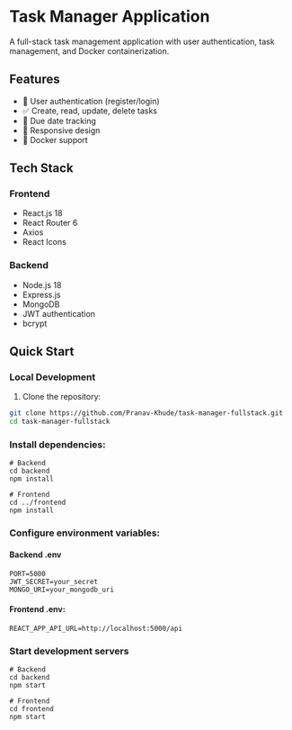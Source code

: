 # Task Manager Application

A full-stack task management application with user authentication, task management, and Docker containerization.

## Features
- 🔐 User authentication (register/login)
- ✅ Create, read, update, delete tasks
- 📅 Due date tracking
- 📱 Responsive design
- 🐳 Docker support

## Tech Stack
### Frontend
- React.js 18
- React Router 6
- Axios
- React Icons

### Backend
- Node.js 18
- Express.js
- MongoDB
- JWT authentication
- bcrypt

## Quick Start

### Local Development
1. Clone the repository:
```bash
git clone https://github.com/Pranav-Khude/task-manager-fullstack.git
cd task-manager-fullstack
```
### Install dependencies:
```
# Backend
cd backend
npm install

# Frontend
cd ../frontend
npm install
```
### Configure environment variables:
#### Backend .env
```
PORT=5000
JWT_SECRET=your_secret
MONGO_URI=your_mongodb_uri
```
#### Frontend .env:
```
REACT_APP_API_URL=http://localhost:5000/api
```
### Start development servers
```
# Backend
cd backend
npm start

# Frontend
cd frontend
npm start
```

